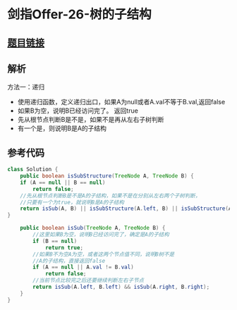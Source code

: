 # 剑指Offer-26-树的子结构

## [题目链接](https://leetcode-cn.com/problems/shu-de-zi-jie-gou-lcof/)

## 解析
方法一：递归
- 使用递归函数，定义递归出口，如果A为null或者A.val不等于B.val,返回false
- 如果B为空，说明B已经访问完了。 返回true
- 先从根节点判断B是不是，如果不是再从左右子树判断
- 有一个是，则说明B是A的子结构




## 参考代码
```Java
class Solution {
    public boolean isSubStructure(TreeNode A, TreeNode B) {
    if (A == null || B == null)
        return false;
    //先从根节点判断B是不是A的子结构，如果不是在分别从左右两个子树判断，
    //只要有一个为true，就说明B是A的子结构
    return isSub(A, B) || isSubStructure(A.left, B) || isSubStructure(A.right, B);
}

    public boolean isSub(TreeNode A, TreeNode B) {
        //这里如果B为空，说明B已经访问完了，确定是A的子结构
        if (B == null)
            return true;
        //如果B不为空A为空，或者这两个节点值不同，说明B树不是
        //A的子结构，直接返回false
        if (A == null || A.val != B.val)
            return false;
        //当前节点比较完之后还要继续判断左右子节点
        return isSub(A.left, B.left) && isSub(A.right, B.right);
    }
}
```